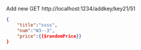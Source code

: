 

Add new
GET http://localhost:1234/addkey/key21/51

```json
{
    "title":"ssss",
    "num":"W3--3",
    "price":{{$randomPrice}}
}
```
